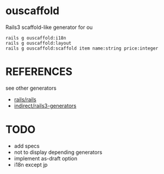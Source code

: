 ouscaffold
==========

Rails3 scaffold-like generator for ou

    rails g ouscaffold:i18n
    rails g ouscaffold:layout
    rails g ouscaffold:scaffold item name:string price:integer

REFERENCES
==========

see other generators

- [rails/rails](http://github.com/rails/rails/)
- [indirect/rails3-generators](http://github.com/indirect/rails3-generators)

TODO
====

- add specs
- not to display depending generators
- implement as-draft option
- i18n except jp

